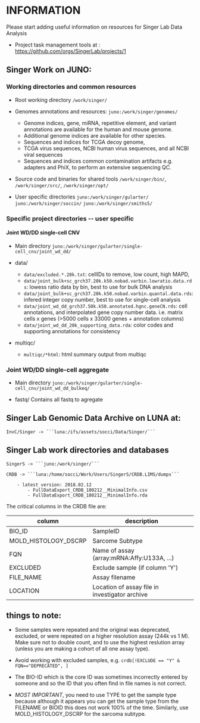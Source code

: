 # INFORMATION

Please start adding useful information on resources for Singer Lab Data Analysis

- Project task management tools at : https://github.com/orgs/SingerLab/projects/1

## Singer Work on JUNO:
    
### Working directories and common resources 

- Root working directory ```/work/singer/```

- Genomes annotations and resources: ```juno:/work/singer/genomes/```  
    - Genome indices, gene, miRNA, repetitive element, and variant annotations are available for the human and mouse genome.
    - Additional genome indices are available for other species.  
    - Sequences and indices for TCGA decoy genome, 
    - TCGA virus sequences, NCBI human virus sequences, and all NCBI viral sequences
    - Sequences and indices common contamination artifacts e.g. adapters and PhiX, to perform an extensive sequencing QC.

- Source code and binaries for shared tools
    ```/work/singer/bin/```, ```/work/singer/src/```, ```/work/singer/opt/```

- User specific directories
```juno:/work/singer/gularter/```
```juno:/work/singer/soccin/```
```juno:/work/singer/smiths5/```
    
### Specific project directories -- user specific

#### Joint WD/DD single-cell CNV
- Main directory ```juno:/work/singer/gularter/single-cell_cnv/joint_wd_dd/```

- data/
    - ```data/excluded.*.20k.txt```: cellIDs to remove, low count, high MAPD, 
    - ```data/joint_bulk+sc_grch37.20k.k50.nobad.varbin.lowratio.data.rds```: lowess ratio data by bin, best to use for bulk DNA analysis
    - ```data/joint_bulk+sc_grch37.20k.k50.nobad.varbin.quantal.data.rds```: infered integer copy number, best to use for single-cell analysis
    - ```data/joint_wd_dd_grch37.50k.k50.annotated.hgnc.geneCN.rds```: cell annotations, and interpolated gene copy number data. i.e. matrix cells x genes (>5000 cells x 33000 genes + annotation columns)
    - ```data/joint_wd_dd_20k_supporting_data.rda```: color codes and supporting annotations for consistency

- multiqc/
    - ```multiqc/*html```: html summary output from multiqc

### Joint WD/DD single-cell aggregate 
- Main directory ```juno:/work/singer/gularter/single-cell_cnv/joint_wd_dd_bulkeq/```    

- fastq/
    Contains all fastq to agregate


## Singer Lab Genomic Data Archive on LUNA at:

    InvC/Singer -> ```luna:/ifs/assets/socci/Data/Singer/```

## Singer Lab work directories and databases
    SingerS -> ```juno:/work/singer/```

    CRDB -> ```luna:/home/socci/Work/Users/SingerS/CRDB.LIMS/dumps```

        - latest version: 2018.02.12
            - FullDataExport_CRDB_180212__MinimalInfo.csv
            - FullDataExport_CRDB_180212__MinimalInfo.rda

The critical columns in the CRDB file are:

|column| description|
|------|------------|
|BIO_ID|SampleID|
|MOLD_HISTOLOGY_DSCRP|Sarcome Subtype|
|FQN|Name of assay (array:mRNA:Affy:U133A, ...)|
|EXCLUDED|Exclude sample (if column 'Y')|
|FILE_NAME|Assay filename|
|LOCATION|Location of assay file in investigator archive|


    
    
## things to note:

- Some samples were repeated and the original was deprecated, excluded, or were repeated on a higher resolution assay (244k vs 1 M). Make sure not to double count, and to use the highest reslution array (unless you are making a cohort of all one assay type). 

- Avoid working with excluded samples, e.g. ```crdb[!EXCLUDE == "Y" & FQN=="DEPRECATED", ]```

- The BIO-ID which is the core ID was sometimes incorrectly entered by someone and so the ID that you often find in file names is not correct. 

- *MOST IMPORTANT*, you need to use TYPE to get the sample type because although it appears you can get the sample type from the FILENAME or BIOID this does not work 100% of the time.  Similarly, use MOLD_HISTOLOGY_DSCRP for the sarcoma subtype.

